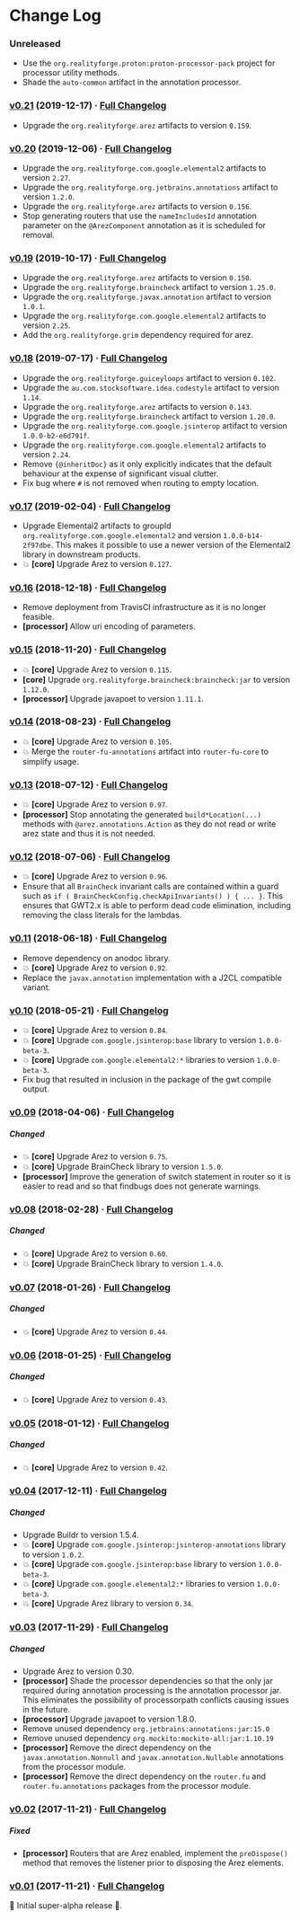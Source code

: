 # Change Log

### Unreleased

* Use the `org.realityforge.proton:proton-processor-pack` project for processor utility methods.
* Shade the `auto-common` artifact in the annotation processor.

### [v0.21](https://github.com/realityforge/router-fu/tree/v0.21) (2019-12-17) · [Full Changelog](https://github.com/realityforge/router-fu/compare/v0.20...v0.21)

* Upgrade the `org.realityforge.arez` artifacts to version `0.159`.

### [v0.20](https://github.com/realityforge/router-fu/tree/v0.20) (2019-12-06) · [Full Changelog](https://github.com/realityforge/router-fu/compare/v0.19...v0.20)

* Upgrade the `org.realityforge.com.google.elemental2` artifacts to version `2.27`.
* Upgrade the `org.realityforge.org.jetbrains.annotations` artifact to version `1.2.0`.
* Upgrade the `org.realityforge.arez` artifacts to version `0.156`.
* Stop generating routers that use the `nameIncludesId` annotation parameter on the `@ArezComponent` annotation as it is scheduled for removal.

### [v0.19](https://github.com/realityforge/router-fu/tree/v0.19) (2019-10-17) · [Full Changelog](https://github.com/realityforge/router-fu/compare/v0.18...v0.19)

* Upgrade the `org.realityforge.arez` artifacts to version `0.150`.
* Upgrade the `org.realityforge.braincheck` artifact to version `1.25.0`.
* Upgrade the `org.realityforge.javax.annotation` artifact to version `1.0.1`.
* Upgrade the `org.realityforge.com.google.elemental2` artifacts to version `2.25`.
* Add the `org.realityforge.grim` dependency required for arez.

### [v0.18](https://github.com/realityforge/router-fu/tree/v0.18) (2019-07-17) · [Full Changelog](https://github.com/realityforge/router-fu/compare/v0.17...v0.18)

* Upgrade the `org.realityforge.guiceyloops` artifact to version `0.102`.
* Upgrade the `au.com.stocksoftware.idea.codestyle` artifact to version `1.14`.
* Upgrade the `org.realityforge.arez` artifacts to version `0.143`.
* Upgrade the `org.realityforge.braincheck` artifact to version `1.20.0`.
* Upgrade the `org.realityforge.com.google.jsinterop` artifact to version `1.0.0-b2-e6d791f`.
* Upgrade the `org.realityforge.com.google.elemental2` artifacts to version `2.24`.
* Remove `{@inheritDoc}` as it only explicitly indicates that the default behaviour at the expense of significant visual clutter.
* Fix bug where `#` is not removed when routing to empty location.

### [v0.17](https://github.com/realityforge/router-fu/tree/v0.17) (2019-02-04) · [Full Changelog](https://github.com/realityforge/router-fu/compare/v0.16...v0.17)

* Upgrade Elemental2 artifacts to groupId `org.realityforge.com.google.elemental2`
  and version `1.0.0-b14-2f97dbe`. This makes it possible to use a newer version of the
  Elemental2 library in downstream products.
* 💥 **\[core\]** Upgrade Arez to version `0.127`.

### [v0.16](https://github.com/realityforge/router-fu/tree/v0.16) (2018-12-18) · [Full Changelog](https://github.com/realityforge/router-fu/compare/v0.15...v0.16)

* Remove deployment from TravisCI infrastructure as it is no longer feasible.
* **\[processor\]** Allow uri encoding of parameters.

### [v0.15](https://github.com/realityforge/router-fu/tree/v0.15) (2018-11-20) · [Full Changelog](https://github.com/realityforge/router-fu/compare/v0.14...v0.15)

* 💥 **\[core\]** Upgrade Arez to version `0.115`.
* **\[core\]** Upgrade `org.realityforge.braincheck:braincheck:jar` to version `1.12.0`.
* **\[processor\]** Upgrade javapoet to version `1.11.1`.

### [v0.14](https://github.com/realityforge/router-fu/tree/v0.14) (2018-08-23) · [Full Changelog](https://github.com/realityforge/router-fu/compare/v0.13...v0.14)

* 💥 **\[core\]** Upgrade Arez to version `0.105`.
* 💥 Merge the `router-fu-annotations` artifact into `router-fu-core` to simplify usage.

### [v0.13](https://github.com/realityforge/router-fu/tree/v0.13) (2018-07-12) · [Full Changelog](https://github.com/realityforge/router-fu/compare/v0.12...v0.13)

* 💥 **\[core\]** Upgrade Arez to version `0.97`.
* **\[processor\]** Stop annotating the generated `build*Location(...)` methods with
  `@arez.annotations.Action` as they do not read or write arez state and thus it is
  not needed.

### [v0.12](https://github.com/realityforge/router-fu/tree/v0.12) (2018-07-06) · [Full Changelog](https://github.com/realityforge/router-fu/compare/v0.11...v0.12)

* 💥 **\[core\]** Upgrade Arez to version `0.96`.
* Ensure that all `BrainCheck` invariant calls are contained within a guard such as
  `if ( BrainCheckConfig.checkApiInvariants() ) { ... }`. This ensures that GWT2.x is
  able to perform dead code elimination, including removing the class literals for the
  lambdas.

### [v0.11](https://github.com/realityforge/router-fu/tree/v0.11) (2018-06-18) · [Full Changelog](https://github.com/realityforge/router-fu/compare/v0.10...v0.11)

* Remove dependency on anodoc library.
* 💥 **\[core\]** Upgrade Arez to version `0.92`.
* Replace the `javax.annotation` implementation with a J2CL compatible variant.

### [v0.10](https://github.com/realityforge/router-fu/tree/v0.10) (2018-05-21) · [Full Changelog](https://github.com/realityforge/router-fu/compare/v0.09...v0.10)

* 💥 **\[core\]** Upgrade Arez to version `0.84`.
* 💥 **\[core\]** Upgrade `com.google.jsinterop:base` library to version `1.0.0-beta-3`.
* 💥 **\[core\]** Upgrade `com.google.elemental2:*` libraries to version `1.0.0-beta-3`.
* Fix bug that resulted in inclusion in the package of the gwt compile output.

### [v0.09](https://github.com/realityforge/router-fu/tree/v0.09) (2018-04-06) · [Full Changelog](https://github.com/realityforge/router-fu/compare/v0.08...v0.09)

##### Changed
* 💥 **\[core\]** Upgrade Arez to version `0.75`.
* 💥 **\[core\]** Upgrade BrainCheck library to version `1.5.0`.
* **\[processor\]** Improve the generation of switch statement in router so it is easier to read and
  so that findbugs does not generate warnings.

### [v0.08](https://github.com/realityforge/router-fu/tree/v0.08) (2018-02-28) · [Full Changelog](https://github.com/realityforge/router-fu/compare/v0.07...v0.08)

##### Changed
* 💥 **\[core\]** Upgrade Arez to version `0.60`.
* 💥 **\[core\]** Upgrade BrainCheck library to version `1.4.0`.

### [v0.07](https://github.com/realityforge/router-fu/tree/v0.07) (2018-01-26) · [Full Changelog](https://github.com/realityforge/router-fu/compare/v0.06...v0.07)

##### Changed
* 💥 **\[core\]** Upgrade Arez to version `0.44`.

### [v0.06](https://github.com/realityforge/router-fu/tree/v0.06) (2018-01-25) · [Full Changelog](https://github.com/realityforge/router-fu/compare/v0.05...v0.06)

##### Changed
* 💥 **\[core\]** Upgrade Arez to version `0.43`.

### [v0.05](https://github.com/realityforge/router-fu/tree/v0.05) (2018-01-12) · [Full Changelog](https://github.com/realityforge/router-fu/compare/v0.04...v0.05)

##### Changed
* 💥 **\[core\]** Upgrade Arez to version `0.42`.

### [v0.04](https://github.com/realityforge/router-fu/tree/v0.04) (2017-12-11) · [Full Changelog](https://github.com/realityforge/router-fu/compare/v0.03...v0.04)

##### Changed
* Upgrade Buildr to version 1.5.4.
* 💥 **\[core\]** Upgrade `com.google.jsinterop:jsinterop-annotations` library to version `1.0.2`.
* 💥 **\[core\]** Upgrade `com.google.jsinterop:base` library to version `1.0.0-beta-3`.
* 💥 **\[core\]** Upgrade `com.google.elemental2:*` libraries to version `1.0.0-beta-3`.
* 💥 **\[core\]** Upgrade Arez library to version `0.34`.

### [v0.03](https://github.com/realityforge/router-fu/tree/v0.03) (2017-11-29) · [Full Changelog](https://github.com/realityforge/router-fu/compare/v0.02...v0.03)

##### Changed
* Upgrade Arez to version 0.30.
* **\[processor\]** Shade the processor dependencies so that the only jar required during annotation processing
  is the annotation processor jar. This eliminates the possibility of processorpath conflicts causing issues in
  the future.
* **\[processor\]** Upgrade javapoet to version 1.8.0.
* Remove unused dependency `org.jetbrains:annotations:jar:15.0`
* Remove unused dependency `org.mockito:mockito-all:jar:1.10.19`
* **\[processor\]** Remove the direct dependency on the `javax.annotation.Nonnull` and
  `javax.annotation.Nullable` annotations from the processor module.
* **\[processor\]** Remove the direct dependency on the `router.fu` and `router.fu.annotations` packages from the
  processor module.

### [v0.02](https://github.com/realityforge/router-fu/tree/v0.02) (2017-11-21) · [Full Changelog](https://github.com/realityforge/router-fu/compare/v0.01...v0.02)

##### Fixed
* **\[processor\]** Routers that are Arez enabled, implement the `preDispose()` method that removes the listener
  prior to disposing the Arez elements.

### [v0.01](https://github.com/realityforge/router-fu/tree/v0.01) (2017-11-21) · [Full Changelog](https://github.com/realityforge/router-fu/compare/16c08581b5f53aee939383cccd04a9c12c00384e...v0.01)

 ‎🎉	Initial super-alpha release ‎🎉.
